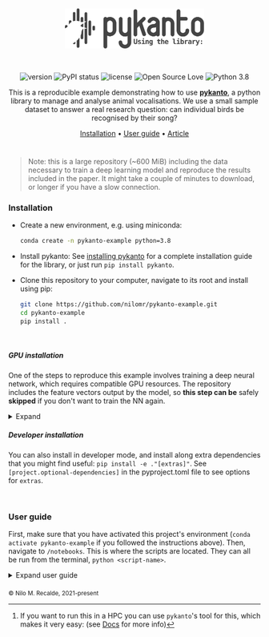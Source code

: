 <br>
<br>
<div align='center'>

<a href="https://nilomr.github.io/pykanto">
    <img src="reports/figures/pykanto-logo-grey-04.svg" alt="pykanto logo" title="pykanto" height="80" style="padding-bottom:1em !important;" />
</a> 

<br>
<br>

![version](https://img.shields.io/badge/package_version-0.1.0-orange)
![PyPI status](https://img.shields.io/pypi/status/ansicolortags.svg)
![license](https://img.shields.io/github/license/mashape/apistatus.svg)
![Open Source Love](https://img.shields.io/badge/open%20source-♡-lightgrey)
![Python 3.8](https://img.shields.io/badge/python->=3.8-blue.svg)

This is a reproducible example demonstrating how to use [**pykanto**](https://github.com/nilomr/pykanto), a python
library to manage and analyse animal vocalisations. We use a small sample
dataset to answer a real research question: can individual birds be recognised
by their song?

[Installation](#installation) •
[User guide](#user-guide) •
[Article](https://nilomr.github.io/pykanto-example)
#

</div>

> Note: this is a large repository (~600 MiB) including the data necessary to
> train a deep learning model and reproduce the results included in the paper.
> It might take a couple of minutes to download, or longer if you have a slow connection.
### Installation


- Create a new environment, e.g. using miniconda:
  ```bash
  conda create -n pykanto-example python=3.8
  ```
- Install pykanto:
See [installing
pykanto](https://nilomr.github.io/pykanto/_build/html/contents/installation.html) for a
complete installation guide for the library, or just run `pip install
pykanto`.

- Clone this repository to your computer, navigate to its root and install
using pip:

  ```bash
  git clone https://github.com/nilomr/pykanto-example.git
  cd pykanto-example
  pip install .
  ```
<br>


##### GPU installation

One of the steps to reproduce this example involves training a deep neural
network, which requires compatible GPU resources. The repository includes the
feature vectors output by the model, so **this step can be**
safely **skipped** if you don't want to train the NN again. 

<details>
  <summary>Expand</summary>
<br>
If you do want to train the model yourself, you will need a few more libraries
that are not installed automatically with pykanto. The reason for this is that the are a bit finicky: which exact installation you need depends on which version of
CUDA you have and the like.

I recommend that, if this is the case, you first create a fresh environment with conda:

```bash
conda create -n pykanto-example python=3.8    
```         
And then install torch, pykanto and this example including the extra libraries.

```bash
conda install -c pytorch pytorch torchvision   
pip install pykanto
# Navigate to the root of this repository, then:
pip install ."[torch]"
```
</details>


##### Developer installation

You can also install in developer mode, and install along extra dependencies
that you might find useful: `pip install -e ."[extras]"`. See
`[project.optional-dependencies]` in the pyproject.toml file to see options for
`extras`.

<br>

### User guide


First, make sure that you have activated this project's environment (`conda
activate pykanto-example` if you followed the instructions above). Then,
navigate to ```/notebooks```. This is where the scripts are located. They can
all be run from the terminal, `python <script-name>`.

<details>
  <summary>Expand user guide</summary>
<br>

| Script                      | Description                                                         | Use                                                                                                                                                                                                                                           |
| --------------------------- | ------------------------------------------------------------------- | --------------------------------------------------------------------------------------------------------------------------------------------------------------------------------------------------------------------------------------------- |
| `1_prepare-dataset.py`      | Ingests, creates spectrograms, and segments the dataset[^1]         | To run: `python 1_prepare-dataset.py -d pykanto-example -f pykanto-example`, to see options: `python 1_prepare-dataset.py --help`                                                                                                             |
| `2_interactive-labels.py`   | Opens an interactive app to check the automatically assigned labels | The latter step requries user input so it's disabled by default for reproducibility. If you want to test the app yourself set `use_app = False` in that script. To learn how to use it, see [using the interactive app](./interactive-app.md) |
| `3_export-training-data.py` | Exports the data required to train the deep learning model          | `python 3_export-training-data.py --help`                                                                                                                                                                                                     |
| `4_train-model.ipynb`       | Model definition and training step                                  | A separate, self-contained jupyter notebook.This is to make it easier to run interactively on a GPU-enabled HPC. If you don't want to retrain the model, you can skip this step                                                               |
| `5_measure-similarity.py`   | Measures the similarity between songs across years and birds        | NA                                                                                                                                                                                                                                            |
| `6_plot-results.py`         | Plots the results.                                                  | Will output to graphics device but not save.                                                                                                                                                                                                  |
| `6.1_publication-plots.R`   | Reproduce the exact plots included in the paper                     | Switch to R and run `Rscript -e 'renv::run("6.1_publication-plots.R")'` after [installing the R dependecies](https://rstudio.github.io/renv/articles/renv.html) via `renv::restore()`                                                         |

[^1]: If you want to run this in a HPC you can use `pykanto`'s tool for this,
    which makes it very easy: (see [Docs]() for more info) 

```bash
pykanto-slaunch --exp BigBird2020 --p short --time 01:00:00 -n 1 --memory 40000 --gpu 0 -c "python 1_prepare-dataset.py -d pykanto-example -f pykanto-example" -env pykanto-example
```

</details>

<sub>© Nilo M. Recalde, 2021-present</sub>

